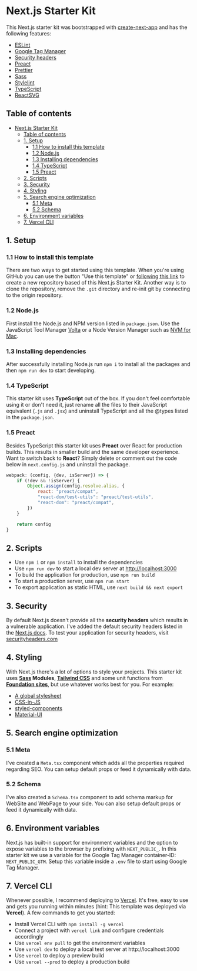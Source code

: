# Next.js Starter Kit

This Next.js starter kit was bootstrapped with [create-next-app](https://nextjs.org/docs/api-reference/create-next-app)
and has the following features:

- [ESLint](https://eslint.org/)
- [Google Tag Manager](https://tagmanager.google.com/#/homeeslint)
- [Security headers](https://nextjs.org/docs/advanced-features/security-headers)
- [Preact](https://preactjs.com/)
- [Prettier](https://prettier.io/)
- [Sass](https://sass-lang.com/)
- [Stylelint](https://stylelint.io/)
- [TypeScript](https://www.typescriptlang.org/)
- [ReactSVG](https://www.npmjs.com/package/react-svg)

## Table of contents

- [Next.js Starter Kit](#nextjs-starter-kit)
	- [Table of contents](#table-of-contents)
	- [1. Setup](#1-setup)
		- [1.1 How to install this template](#11-how-to-install-this-template)
		- [1.2 Node.js](#12-nodejs)
		- [1.3 Installing dependencies](#13-installing-dependencies)
		- [1.4 TypeScript](#14-typescript)
		- [1.5 Preact](#15-preact)
	- [2. Scripts](#2-scripts)
	- [3. Security](#3-security)
	- [4. Styling](#4-styling)
	- [5. Search engine optimization](#5-search-engine-optimization)
		- [5.1 Meta](#51-meta)
		- [5.2 Schema](#52-schema)
	- [6. Environment variables](#6-environment-variables)
	- [7. Vercel CLI](#7-vercel-cli)

## 1. Setup

### 1.1 How to install this template

There are two ways to get started using this template. When you're using GitHub you can use the button "Use this
template" or [following this link](https://github.com/JosBroers/nextjs-starter-kit/generate) to create a new repository
based of this Next.js Starter Kit. Another way is to clone the repository, remove the `.git` directory and re-init git
by connecting to the origin repository.

### 1.2 Node.js

First install the Node.js and NPM version listed in `package.json`. Use the JavaScript Tool Manager [Volta](https://volta.sh/) or a Node Version Manager such
as [NVM for Mac](https://github.com/nvm-sh/nvm).

### 1.3 Installing dependencies

After successfully installing Node.js run `npm i` to install all the packages and then `npm run dev` to start developing.

### 1.4 TypeScript

This starter kit uses **TypeScript** out of the box. If you don't feel comfortable using it or don't need it, just
rename all the files to their JavaScript equivalent (`.js` and `.jsx`) and uninstall TypeScript and all the @types
listed in the `package.json`.

### 1.5 Preact

Besides TypeScript this starter kit uses **Preact** over React for production builds. This results in smaller build and
the same developer experience. Want to switch back to **React**? Simply delete or comment out the code below
in `next.config.js` and uninstall the package.

```js
webpack: (config, {dev, isServer}) => {
	if (!dev && !isServer) {
		Object.assign(config.resolve.alias, {
			react: "preact/compat",
			"react-dom/test-utils": "preact/test-utils",
			"react-dom": "preact/compat",
		})
	}

	return config
}
```

## 2. Scripts

- Use `npm i` or `npm install` to install the dependencies
- Use `npm run dev` to start a local dev server at [http://localhost:3000](http://localhost:3000)
- To build the application for production, use `npm run build`
- To start a production server, use `npm run start`
- To export application as static HTML, use `next build && next export`

## 3. Security

By default Next.js doesn't provide all the **security headers** which results in a vulnerable application. I've added
the default security headers listed in the [Next.js docs](https://nextjs.org/docs/advanced-features/security-headers).
To test your application for security headers, visit [securityheaders.com](https://securityheaders.com/)

## 4. Styling

With Next.js there's a lot of options to style your projects. This starter kit uses **[Sass](https://sass-lang.com/) Modules**, **[Tailwind CSS](https://tailwindcss.com/)** and some unit functions from **[Foundation sites](https://get.foundation/sites/docs/sass-functions.html)**, but use whatever works best for you. For example:

- [A global stylesheet](https://nextjs.org/docs/basic-features/built-in-css-support#adding-a-global-stylesheet)
- [CSS-in-JS](https://nextjs.org/docs/basic-features/built-in-css-support#css-in-js)
- [styled-components](https://styled-components.com/)
- [Material-UI](https://mui.com/)

## 5. Search engine optimization

### 5.1 Meta

I've created a `Meta.tsx` component which adds all the properties required regarding SEO. You can setup default props or
feed it dynamically with data.

### 5.2 Schema

I've also created a `Schema.tsx` component to add schema markup for WebSite and WebPage to your side. You can also setup
default props or feed it dynamically with data.

## 6. Environment variables

Next.js has built-in support for environment variables and the option to expose variables to the browser by prefixing
with `NEXT_PUBLIC_`. In this starter kit we use a variable for the Google Tag Manager container-ID: `NEXT_PUBLIC_GTM`.
Setup this variable inside a `.env` file to start using Google Tag Manager.

## 7. Vercel CLI

Whenever possible, I recommend deploying to [Vercel](https://vercel.com/). It's free, easy to use and gets you running
within minutes (hint: This template was deployed via **Vercel**). A few commands to get you started:

- Install Vercel CLI with `npm install -g vercel`
- Connect a project with `vercel link` and configure credentials accordingly
- Use `vercel env pull` to get the environment variables
- Use `vercel dev` to deploy a local test server at http://localhost:3000
- Use `vercel` to deploy a preview build
- Use `vercel --prod` to deploy a production build
